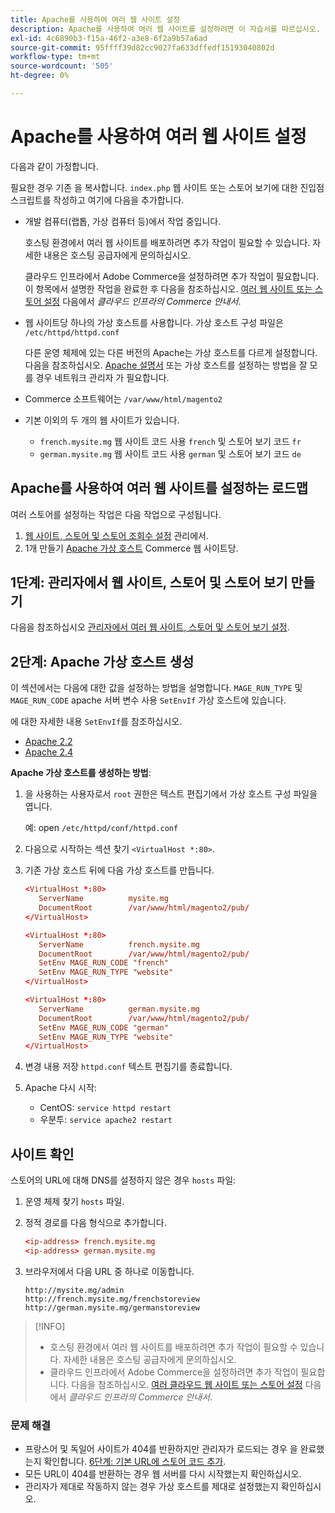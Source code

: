 ```yaml
---
title: Apache를 사용하여 여러 웹 사이트 설정
description: Apache를 사용하여 여러 웹 사이트를 설정하려면 이 자습서를 따르십시오.
exl-id: 4c6890b3-f15a-46f2-a3e8-6f2a9b57a6ad
source-git-commit: 95ffff39d82cc9027fa633dffedf15193040802d
workflow-type: tm+mt
source-wordcount: '505'
ht-degree: 0%

---
```


# Apache를 사용하여 여러 웹 사이트 설정

다음과 같이 가정합니다.

필요한 경우 기존 을 복사합니다. `index.php` 웹 사이트 또는 스토어 보기에 대한 진입점 스크립트를 작성하고 여기에 다음을 추가합니다.

- 개발 컴퓨터(랩톱, 가상 컴퓨터 등)에서 작업 중입니다.

   호스팅 환경에서 여러 웹 사이트를 배포하려면 추가 작업이 필요할 수 있습니다. 자세한 내용은 호스팅 공급자에게 문의하십시오.

   클라우드 인프라에서 Adobe Commerce을 설정하려면 추가 작업이 필요합니다. 이 항목에서 설명한 작업을 완료한 후 다음을 참조하십시오. [여러 웹 사이트 또는 스토어 설정](https://experienceleague.adobe.com/docs/commerce-cloud-service/user-guide/configure-store/multiple-sites.html) 다음에서 _클라우드 인프라의 Commerce 안내서_.

- 웹 사이트당 하나의 가상 호스트를 사용합니다. 가상 호스트 구성 파일은 `/etc/httpd/httpd.conf`

   다른 운영 체제에 있는 다른 버전의 Apache는 가상 호스트를 다르게 설정합니다. 다음을 참조하십시오. [Apache 설명서](https://httpd.apache.org/docs/2.4/vhosts) 또는 가상 호스트를 설정하는 방법을 잘 모를 경우 네트워크 관리자 가 필요합니다.

- Commerce 소프트웨어는 `/var/www/html/magento2`
- 기본 이외의 두 개의 웹 사이트가 있습니다.

   - `french.mysite.mg` 웹 사이트 코드 사용 `french` 및 스토어 보기 코드 `fr`
   - `german.mysite.mg` 웹 사이트 코드 사용 `german` 및 스토어 보기 코드 `de`

## Apache를 사용하여 여러 웹 사이트를 설정하는 로드맵

여러 스토어를 설정하는 작업은 다음 작업으로 구성됩니다.

1. [웹 사이트, 스토어 및 스토어 조회수 설정](ms-admin.md) 관리에서.
1. 1개 만들기 [Apache 가상 호스트](#step-2-create-apache-virtual-hosts) Commerce 웹 사이트당.

## 1단계: 관리자에서 웹 사이트, 스토어 및 스토어 보기 만들기

다음을 참조하십시오 [관리자에서 여러 웹 사이트, 스토어 및 스토어 보기 설정](ms-admin.md).

## 2단계: Apache 가상 호스트 생성

이 섹션에서는 다음에 대한 값을 설정하는 방법을 설명합니다. `MAGE_RUN_TYPE` 및 `MAGE_RUN_CODE` apache 서버 변수 사용 `SetEnvIf` 가상 호스트에 있습니다.

에 대한 자세한 내용 `SetEnvIf`를 참조하십시오.

- [Apache 2.2](https://httpd.apache.org/docs/2.2/mod/mod_setenvif.html)
- [Apache 2.4](https://httpd.apache.org/docs/2.4/mod/mod_setenvif.html)

**Apache 가상 호스트를 생성하는 방법**:

1. 을 사용하는 사용자로서 `root` 권한은 텍스트 편집기에서 가상 호스트 구성 파일을 엽니다.

   예: open `/etc/httpd/conf/httpd.conf`

1. 다음으로 시작하는 섹션 찾기 `<VirtualHost *:80>`.
1. 기존 가상 호스트 뒤에 다음 가상 호스트를 만듭니다.

   ```conf
   <VirtualHost *:80>
      ServerName          mysite.mg
      DocumentRoot        /var/www/html/magento2/pub/
   </VirtualHost>
   
   <VirtualHost *:80>
      ServerName          french.mysite.mg
      DocumentRoot        /var/www/html/magento2/pub/
      SetEnv MAGE_RUN_CODE "french"
      SetEnv MAGE_RUN_TYPE "website"
   </VirtualHost>
   
   <VirtualHost *:80>
      ServerName          german.mysite.mg
      DocumentRoot        /var/www/html/magento2/pub/
      SetEnv MAGE_RUN_CODE "german"
      SetEnv MAGE_RUN_TYPE "website"
   </VirtualHost>
   ```

1. 변경 내용 저장 `httpd.conf` 텍스트 편집기를 종료합니다.
1. Apache 다시 시작:

   - CentOS: `service httpd restart`
   - 우분투: `service apache2 restart`

## 사이트 확인

스토어의 URL에 대해 DNS를 설정하지 않은 경우 `hosts` 파일:

1. 운영 체제 찾기 `hosts` 파일.
1. 정적 경로를 다음 형식으로 추가합니다.

   ```conf
   <ip-address> french.mysite.mg
   <ip-address> german.mysite.mg
   ```

1. 브라우저에서 다음 URL 중 하나로 이동합니다.

   ```http
   http://mysite.mg/admin
   http://french.mysite.mg/frenchstoreview
   http://german.mysite.mg/germanstoreview
   ```

>[!INFO]
>
>- 호스팅 환경에서 여러 웹 사이트를 배포하려면 추가 작업이 필요할 수 있습니다. 자세한 내용은 호스팅 공급자에게 문의하십시오.
>- 클라우드 인프라에서 Adobe Commerce을 설정하려면 추가 작업이 필요합니다. 다음을 참조하십시오. [여러 클라우드 웹 사이트 또는 스토어 설정](https://experienceleague.adobe.com/docs/commerce-cloud-service/user-guide/configure-store/multiple-sites.html) 다음에서 _클라우드 인프라의 Commerce 안내서_.


### 문제 해결

- 프랑스어 및 독일어 사이트가 404를 반환하지만 관리자가 로드되는 경우 을 완료했는지 확인합니다. [6단계: 기본 URL에 스토어 코드 추가](ms-admin.md#step-6-add-the-store-code-to-the-base-url).
- 모든 URL이 404를 반환하는 경우 웹 서버를 다시 시작했는지 확인하십시오.
- 관리자가 제대로 작동하지 않는 경우 가상 호스트를 제대로 설정했는지 확인하십시오.
